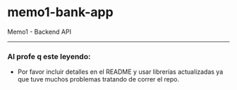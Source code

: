 # memo1-bank-app
Memo1 - Backend API

---

### Al profe q este leyendo:

- Por favor incluir detalles en el README y usar librerías actualizadas ya que tuve muchos problemas tratando de correr el repo.
